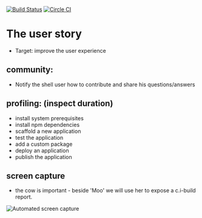 [![Build Status](https://travis-ci.org/linnovate/mean_user_experience.svg?branch=master)](https://travis-ci.org/linnovate/mean_user_experience)
[![Circle CI](https://circleci.com/gh/linnovate/mean_user_experience.svg?style=svg)](https://circleci.com/gh/linnovate/mean_user_experience)

The user story
==============
- Target: improve the user experience

**community:** 
----
- Notify the shell user how to contribute and share his questions/answers

**profiling:** (inspect duration)
-----------
- install system prerequisites
- install npm dependencies
- scaffold a new application
- test the application
- add a custom package
- deploy an application 
- publish the application


screen capture
----
- the cow is important - beside 'Moo' we will use her to expose a c.i-build report.

![Automated screen capture](https://circle-artifacts.com/gh/linnovate/mean_user_experience/9/artifacts/0/tmp/circle-artifacts.ats050M/session_1419528122.png)
